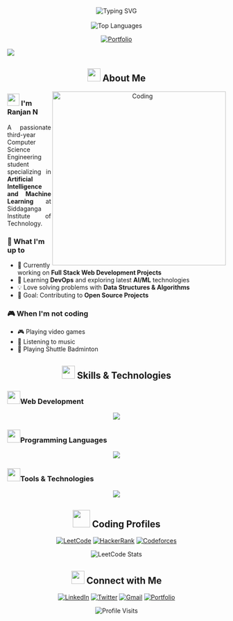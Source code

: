 <div align="center">
  <img src="https://readme-typing-svg.demolab.com?font=Fira+Code&weight=600&size=28&duration=4000&pause=1000&color=D84040&center=true&vCenter=true&width=435&lines=Hi+there%2C+I'm+Ranjan+N;CSE(AI%26ML)+Student;Full-Stack+Web+Developer" alt="Typing SVG" />
</div>

<br/>

<div align="center">
  <img src="https://github-readme-stats.vercel.app/api/top-langs/?username=ranjan-n&layout=compact&theme=tokyonight&hide_border=true&bg_color=0D1117" alt="Top Languages" />
</div>

<div align="center">

[![Portfolio](https://img.shields.io/badge/Visit_my_Portfolio-E52020?style=for-the-badge&logo=google-chrome&logoColor=white)](https://ranjann.netlify.app/)

</div>

<img src="https://user-images.githubusercontent.com/73097560/115834477-dbab4500-a447-11eb-908a-139a6edaec5c.gif">
<br/>

<h2 align="center">
  <img src="https://media2.giphy.com/media/QssGEmpkyEOhBCb7e1/giphy.gif?cid=ecf05e47a0n3gi1bfqntqmob8g9aid1oyj2wr3ds3mg700bl&rid=giphy.gif" width="30px" height="30px"> About Me
</h2>

<div align="center">
  <img align="right" alt="Coding" width="400" src="https://user-images.githubusercontent.com/74038190/229223263-cf2e4b07-2615-4f87-9c38-e37600f8381a.gif">
</div>

### <img src="https://media.giphy.com/media/hvRJCLFzcasrR4ia7z/giphy.gif" width="28"> I'm Ranjan N

<p align="justify">
A passionate third-year Computer Science Engineering student specializing in <strong>Artificial Intelligence and Machine Learning</strong> at Siddaganga Institute of Technology. 
</p>

### 🎯 What I'm up to

- 🔭 Currently working on **Full Stack Web Development Projects**
- 🌱 Learning **DevOps** and exploring latest **AI/ML** technologies
- 💡 Love solving problems with **Data Structures & Algorithms**
- 🎯 Goal: Contributing to **Open Source Projects**

### 🎮 When I'm not coding

- 🎮 Playing video games
- 🎵 Listening to music
- 🏸 Playing Shuttle Badminton

<h2 align="center">
  <img src="https://media2.giphy.com/media/QssGEmpkyEOhBCb7e1/giphy.gif?cid=ecf05e47a0n3gi1bfqntqmob8g9aid1oyj2wr3ds3mg700bl&rid=giphy.gif" width="30px" height="30px"> Skills & Technologies
</h2>

### <img src="https://media.giphy.com/media/iY8CRBdQXODJSCERIr/giphy.gif" width="30px">Web Development

<p align="center">
  <a href="#"><img src="https://skillicons.dev/icons?i=html,css,js,ts,nodejs,react,tailwind,mongodb,postgres,prisma,cloudflare" /></a>
</p>

### <img src="https://media.giphy.com/media/iY8CRBdQXODJSCERIr/giphy.gif" width="30px">Programming Languages

<p align="center">
  <a href="#"><img src="https://skillicons.dev/icons?i=java,c,cpp,r" /></a>
</p>

### <img src="https://media.giphy.com/media/iY8CRBdQXODJSCERIr/giphy.gif" width="30px">Tools & Technologies

<p align="center">
  <a href="#"><img src="https://skillicons.dev/icons?i=git,github,vscode,idea" /></a>
</p>

<h2 align="center">
  <img src="https://media.giphy.com/media/j2pOGeGYKe2xCCKwfi/giphy.gif" width="40"> Coding Profiles
</h2>

<div align="center">
  
[![LeetCode](https://img.shields.io/badge/LeetCode-FFA116?style=for-the-badge&logo=leetcode&logoColor=black)](https://leetcode.com/Ranjann2004/)
[![HackerRank](https://img.shields.io/badge/HackerRank-2EC866?style=for-the-badge&logo=hackerrank&logoColor=white)](https://www.hackerrank.com/1SI22CI064)
[![Codeforces](https://img.shields.io/badge/Codeforces-1F8ACB?style=for-the-badge&logo=codeforces&logoColor=white)](https://codeforces.com/profile/Ranjan_N)

<img src="https://leetcard.jacoblin.cool/Ranjann2004?theme=dark&font=Raleway&ext=heatmap" alt="LeetCode Stats" />
</div>

<h2 align="center">
  <img src="https://media.giphy.com/media/5WJ6SOKeNKrSzblU4R/giphy.gif" width="30"> Connect with Me
</h2>

<div align="center">
  
[![LinkedIn](https://img.shields.io/badge/LinkedIn-0077B5?style=for-the-badge&logo=linkedin&logoColor=white)](https://www.linkedin.com/in/ranjan-n/)
[![Twitter](https://img.shields.io/badge/Twitter-1DA1F2?style=for-the-badge&logo=twitter&logoColor=white)](https://twitter.com/Ranjan_N07)
[![Gmail](https://img.shields.io/badge/Gmail-D14836?style=for-the-badge&logo=gmail&logoColor=white)](mailto:ranjann2004@gmail.com)
[![Portfolio](https://img.shields.io/badge/Portfolio-FF5722?style=for-the-badge&logo=google-chrome&logoColor=white)](https://ranjann.netlify.app/)

</div>

<div align="center">
  <img src="https://komarev.com/ghpvc/?username=Ranjan-n&color=blueviolet&style=for-the-badge" alt="Profile Visits" />
</div>
